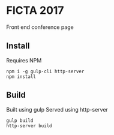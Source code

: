 # FICTA 2017

Front end conference page

## Install

Requires NPM

```
npm i -g gulp-cli http-server
npm install
```

## Build 

Built using gulp
Served using http-server

```
gulp build
http-server build
```